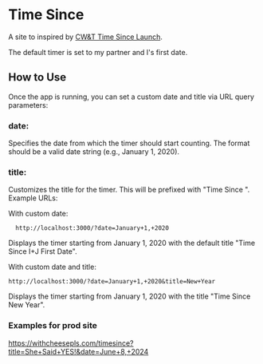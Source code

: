 # Time Since

A site to inspired by [CW&T Time Since Launch](https://cwandt.com/products/time-since-launch?variant=19682206089275). 

The default timer is set to my partner and I's first date.

## How to Use
Once the app is running, you can set a custom date and title via URL query parameters:

### date: 
Specifies the date from which the timer should start counting. The format should be a valid date string (e.g., January 1, 2020).
### title: 
Customizes the title for the timer. This will be prefixed with "Time Since ".
Example URLs:


With custom date:

```
  http://localhost:3000/?date=January+1,+2020
```
Displays the timer starting from January 1, 2020 with the default title "Time Since I+J First Date".

With custom date and title:
```
http://localhost:3000/?date=January+1,+2020&title=New+Year
```

Displays the timer starting from January 1, 2020 with the title "Time Since New Year".

### Examples for prod site 
https://withcheesepls.com/timesince?title=She+Said+YES!&date=June+8,+2024
